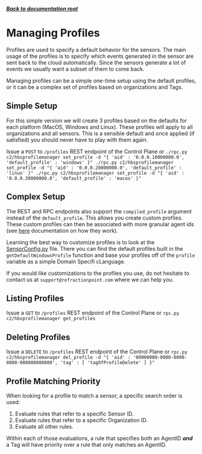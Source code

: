 ***[Back to documentation root](README.md)***

# Managing Profiles

Profiles are used to specify a default behavior for the sensors. The main usage of the profiles is to specify which
events generated in the sensor are sent back to the cloud automatically. Since the sensors generate a lot of events
we usually want a subset of them to come back.

Managing profiles can be a simple one-time setup using the default profiles, or it can be a complex set of profiles
based on organizations and Tags.

## Simple Setup
For this simple version we will create 3 profiles based on the defaults for each platform (MacOS, Windows and Linux).
These profiles will apply to all organizations and all sensors. This is a sensible default and once applied (if satisfied)
you should never have to play with them again.

Issue a `POST` to `/profiles` REST endpoint of the Control Plane
or ```./rpc.py c2/hbsprofilemanager set_profile -d "{ 'aid' : '0.0.0.10000000.0', 'default_profile' : 'windows' }"
./rpc.py c2/hbsprofilemanager set_profile -d "{ 'aid' : '0.0.0.20000000.0', 'default_profile' : 'linux' }"
./rpc.py c2/hbsprofilemanager set_profile -d "{ 'aid' : '0.0.0.30000000.0', 'default_profile' : 'macos' }"```

## Complex Setup
The REST and RPC endpoints also support the `compiled_profile` argument instead of the `default_profile`. This allows
you create custom profiles. These custom profiles can then be associated with more granular agent ids (see [here](agentid.md)
documentation on how they work).

Learning the best way to customize profiles is to look at the [SensorConfig.py](/beach/hcp/utils/SensorConfig.py) file.
There you can find the default profiles built in the `getDefaultWindowsProfile` function and base your profiles off of the
`profile` variable as a simple Domain Specifi cLanguage.

If you would like customizations to the profiles you use, do not hesitate to contact us at `support@refractionpoint.com` where
we can help you.

## Listing Profiles
Issue a `GET` to `/profiles` REST endpoint of the Control Plane
or `rpc.py c2/hbsprofilemanager get_profiles`

## Deleting Profiles
Issue a `DELETE` to `/profiles` REST endpoint of the Control Plane
or `rpc.py c2/hbsprofilemanager del_profile -d "{ 'aid' : '00000000-0000-0000-0000-000000000000', 'tag' : [ 'tagOfProfileDelete' ] }"`

## Profile Matching Priority
When looking for a profile to match a sensor, a specific search order is used:
1. Evaluate rules that refer to a specific Sensor ID.
1. Evaluate rules that refer to a specific Organization ID.
1. Evaluate all other rules.

Within each of those evaluations, a rule that specifies both an AgentID ***and*** a Tag will have priority over a rule
that only matches an AgentID.

